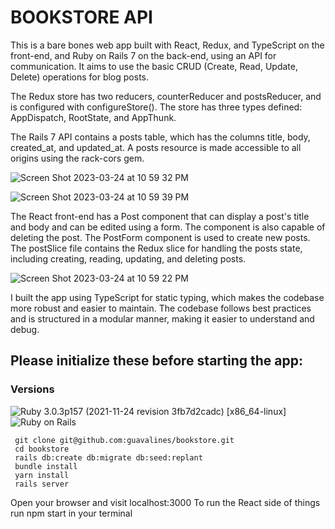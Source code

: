 # BOOKSTORE API

This is a bare bones web app built with React, Redux, and TypeScript on the front-end, and Ruby on Rails 7 on the back-end, using an API for communication. It aims to use the basic CRUD (Create, Read, Update, Delete) operations for blog posts.

The Redux store has two reducers, counterReducer and postsReducer, and is configured with configureStore(). The store has three types defined: AppDispatch, RootState, and AppThunk.

The Rails 7 API contains a posts table, which has the columns title, body, created_at, and updated_at. A posts resource is made accessible to all origins using the rack-cors gem.

![Screen Shot 2023-03-24 at 10 59 32 PM](https://user-images.githubusercontent.com/100665876/227699851-968e3c01-dcaf-4742-81a0-f1b6594f7878.jpeg)

![Screen Shot 2023-03-24 at 10 59 39 PM](https://user-images.githubusercontent.com/100665876/227699878-4427a32f-57ea-4199-a2ce-2b0b5a3c96f7.jpeg)

The React front-end has a Post component that can display a post's title and body and can be edited using a form. The component is also capable of deleting the post. The PostForm component is used to create new posts. The postSlice file contains the Redux slice for handling the posts state, including creating, reading, updating, and deleting posts.


![Screen Shot 2023-03-24 at 10 59 22 PM](https://user-images.githubusercontent.com/100665876/227699826-4eb4646d-4bb5-4486-8a66-2b082348f132.jpeg)


I built the app using TypeScript for static typing, which makes the codebase more robust and easier to maintain. The codebase follows best practices and is structured in a modular manner, making it easier to understand and debug.




## Please initialize these before starting the app:

### Versions


![Ruby](https://img.shields.io/badge/Ruby-CC342D?style=for-the-badge&logo=ruby&logoColor=white) 3.0.3p157 (2021-11-24 revision 3fb7d2cadc) [x86_64-linux]
![Ruby on Rails](https://img.shields.io/badge/Ruby_on_Rails-CC0000?style=for-the-badge&logo=ruby-on-rails&logoColor=white) 


```
 git clone git@github.com:guavalines/bookstore.git
 cd bookstore
 rails db:create db:migrate db:seed:replant
 bundle install
 yarn install
 rails server
 ```
 
 Open your browser and visit localhost:3000
 To run the React side of things run npm start in your terminal
